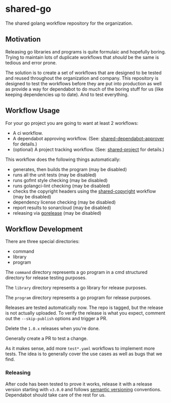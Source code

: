 # shared-go

The shared golang workflow repository for the organization.

## Motivation

Releasing go libraries and programs is quite formulaic and hopefully boring.  Trying
to maintain lots of duplicate workflows that *should* be the same is tedious and
error prone.

The solution is to create a set of workflows that are designed to be tested and
reused throughout the organization and company.  This repository is designed to
test the workflows before they are put into production as well as provide a
way for dependabot to do much of the boring stuff for us (like keeping
dependencies up to date).  And to test everything.

## Workflow Usage

For your go project you are going to want at least 2 workflows:

- A ci workflow.
- A dependabot approving workflow. (See: [shared-dependabot-approver](https://github.com/comcast-cl/shared-dependabot-approver) for details.)
- (optional) A project tracking workflow. (See: [shared-project](https://github.com/comcast-cl/shared-project) for details.)

This workflow does the following things automatically:

- generates, then builds the program (may be disabled)
- runs all the unit tests (may be disabled)
- runs gofmt style checking (may be disabled)
- runs golangci-lint checking (may be disabled)
- checks the copyright headers using the [shared-copyright](https://github.com/comcast-cl/shared-copyright) workflow (may be disabled)
- dependency license checking (may be disabled)
- report results to sonarcloud (may be disabled)
- releasing via [gorelease](https://github.com/gorelease/gorelease) (may be disabled)

<!-- @overwrite-anchor=start -->
<!-- @overwrite-anchor=end -->


## Workflow Development

There are three special directories:
- command
- library
- program

The `command` directory represents a go program in a cmd structured directory for
release testing purposes.

The `library` directory represents a go library for release purposes.

The `program` directory represents a go program for release purposes.

Releases are tested automatically now.  The repo is tagged, but the release is
not actually uploaded.  To verify the release is what you expect, comment out
the `--skip-publish` options and trigger a PR.

Delete the `1.0.x` releases when you're done.

Generally create a PR to test a change.

As it makes sense, add more `test*.yaml` workflows to implement more tests.
The idea is to generally cover the use cases as well as bugs that we find.

### Releasing

After code has been tested to prove it works, release it with a release version
starting with `v3.0.0` and follows [semantic versioning](http://semver.org/)
conventions.  Dependabot should take care of the rest for us.
